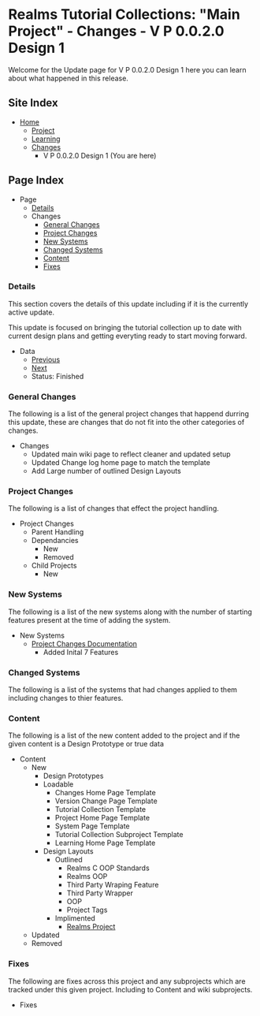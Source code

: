 [Page]:https://github.com/Ancient-Majik-Tech/Learn.Tutorial.Collections/blob/main/Changes/All/V%20P%200.0.2.0.md

[Page Home]:https://github.com/Ancient-Majik-Tech/Learn.Tutorial.Collections/blob/main/README.md
[Page Proj Home]:https://github.com/Ancient-Majik-Tech/Learn.Tutorial.Collections/blob/main/Project/ProjectHome.md
[Page Learn Home]:https://github.com/Ancient-Majik-Tech/Learn.Tutorial.Collections/blob/main/Learn/Learn_Home.md
[Page Changes Home]:https://github.com/Ancient-Majik-Tech/Learn.Tutorial.Collections/blob/main/Changes/ChangeLog.md

[Page Change Previous]:https://github.com/Ancient-Majik-Tech/Learn.Tutorial.Collections/blob/main/Changes/All/V%20P%200.0.1.0.md
[Page Change Next]:https://github.com/Ancient-Majik-Tech/Learn.Tutorial.Collections/blob/main/Changes/All/V%20P%200.0.3.0.md

[Sec Details]:https://github.com/Ancient-Majik-Tech/Learn.Tutorial.Collections/blob/main/Changes/All/V%20P%200.0.2.0.md#details
[Sec General]:https://github.com/Ancient-Majik-Tech/Learn.Tutorial.Collections/blob/main/Changes/All/V%20P%200.0.2.0.md#general-changes
[Sec Proj]:https://github.com/Ancient-Majik-Tech/Learn.Tutorial.Collections/blob/main/Changes/All/V%20P%200.0.2.0.md#project-changes
[Sec NewSys]:https://github.com/Ancient-Majik-Tech/Learn.Tutorial.Collections/blob/main/Changes/All/V%20P%200.0.2.0.md#new-systems
[Sec ChangedSys]:https://github.com/Ancient-Majik-Tech/Learn.Tutorial.Collections/blob/main/Changes/All/V%20P%200.0.2.0.md#changed-systems
[Sec Content]:https://github.com/Ancient-Majik-Tech/Learn.Tutorial.Collections/blob/main/Changes/All/V%20P%200.0.2.0.md#content-changes
[Sec Fixes]:https://github.com/Ancient-Majik-Tech/Learn.Tutorial.Collections/blob/main/Changes/All/V%20P%200.0.2.0.md#fixes

[DL Proj]:https://github.com/Ancient-Majik-Tech/Learn.Tutorial.Collections/blob/main/Design%20Layout/Project/RealmsProject_DL.md

[Sys Changes]:https://github.com/Ancient-Majik-Tech/Learn.Tutorial.Collections/blob/main/Project/Systems/Changes.md

# Realms Tutorial Collections: "Main Project" - Changes - V P 0.0.2.0 Design 1

Welcome for the Update page for V P 0.0.2.0 Design 1 here you can learn about what happened in this release.

## Site Index

- [Home][Page Home]
	- [Project][Page Proj Home]
	- [Learning][Page Learn Home]
	- [Changes][Page Changes Home]
		- V P 0.0.2.0 Design 1 (You are here)

## Page Index

- Page
	- [Details][Sec Details]
	- Changes
		- [General Changes][Sec General]
		- [Project Changes][Sec Proj]
		- [New Systems][Sec NewSys]
		- [Changed Systems][Sec ChangedSys]
		- [Content][Sec Content]
		- [Fixes][Sec Fixes]

### Details

This section covers the details of this update including if it is the currently active update.

This update is focused on bringing the tutorial collection up to date with current design plans and getting everyting ready to start moving forward.

- Data
	- [Previous][Page Change Previous]
	- [Next][Page Change Next]
	- Status: Finished

### General Changes

The following is a list of the general project changes that happend durring this update, these are changes that do not fit into the other categories of changes.

- Changes
	- Updated main wiki page to reflect cleaner and updated setup
	- Updated Change log home page to match the template
	- Add Large number of outlined Design Layouts

### Project Changes

The following is a list of changes that effect the project handling.

- Project Changes
	- Parent Handling
	- Dependancies
		- New
		- Removed
	- Child Projects
		- New

### New Systems

The following is a list of the new systems along with the number of starting features present at the time of adding the system.

- New Systems
	- [Project Changes Documentation][Sys Changes]
		- Added Inital 7 Features


### Changed Systems

The following is a list of the systems that had changes applied to them including changes to thier features.

### Content

The following is a list of the new content added to the project and if the given content is a Design Prototype or true data

- Content
	- New
		- Design Prototypes
		- Loadable
			- Changes Home Page Template
			- Version Change Page Template
			- Tutorial Collection Template
			- Project Home Page Template
			- System Page Template
			- Tutorial Collection Subproject Template
			- Learning Home Page Template
		- Design Layouts
			- Outlined
				- Realms C OOP Standards
				- Realms OOP
				- Third Party Wraping Feature
				- Third Party Wrapper 
				- OOP
				- Project Tags
			- Implimented
				- [Realms Project][DL Proj]
	- Updated
	- Removed

### Fixes

The following are fixes across this project and any subprojects which are tracked under this given project. Including to Content and wiki subprojects.

- Fixes
